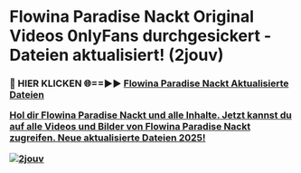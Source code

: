 # Flowina Paradise Nackt Original Videos 0nlyFans durchgesickert - Dateien aktualisiert! (2jouv)

<h3>🔴 HIER KLICKEN 🌐==►► <a href="https://tinyurl.com/h6vf6nb8" rel="nofollow">Flowina Paradise Nackt Aktualisierte Dateien

Hol dir Flowina Paradise Nackt und alle Inhalte. Jetzt kannst du auf alle Videos und Bilder von Flowina Paradise Nackt zugreifen. Neue aktualisierte Dateien 2025!

[![2jouv](https://i.imgur.com/sD4kR3V.gif)](https://tinyurl.com/h6vf6nb8)
